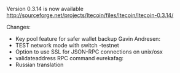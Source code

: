 Version 0.3.14 is now available
http://sourceforge.net/projects/Itecoin/files/Itecoin/Itecoin-0.3.14/

Changes:
* Key pool feature for safer wallet backup
Gavin Andresen:
* TEST network mode with switch -testnet
* Option to use SSL for JSON-RPC connections on unix/osx
* validateaddress RPC command
eurekafag:
* Russian translation
